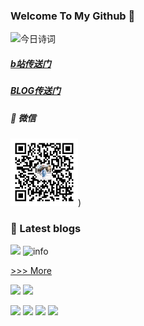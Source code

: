 ### Welcome To My Github 👋

![今日诗词](https://v2.jinrishici.com/one.svg)

##### [b站传送门](https://space.bilibili.com/477763670?spm_id_from=333.1007.0.0)         
##### [BLOG传送门](https://lsyhahaha.github.io/)
##### 🎨 微信
![](https://raw.githubusercontent.com/lsyhahaha/lsyhahaha/main/img/mmqrcode1644127195171.png))
### 🎨 Latest blogs

![](https://cn.bing.com/th?id=OHR.MexicoMonarchs_ROW1618920762_1920x1080.jpg&rf=LaDigue_1920x1080.jpg&pid=hp)
![info](https://github-readme-stats.vercel.app/api?username=lsyhahaha&show_icons=true&count_private=true&hide=prs&theme=default_repocard)

[>>> More](https://java8.ml/archives/)

[![](https://img.shields.io/badge/徽标学习-green.svg)](https://www.cnblogs.com/sddai/p/13779316.html)
[![](https://img.shields.io/badge/spark-red.svg)](https://spark.apache.org/)

[![](https://img.shields.io/badge/-Java-007396?style=flat-square&logo=java&logoColor=ffffff)](https://reactjs.org/)
[![](https://img.shields.io/badge/-C-inactive?style=flat-square&logo=C&logoColor=ffffff)](https://reactjs.org/)
[![](https://img.shields.io/badge/-Python-blue?style=flat-square&logo=Python&logoColor=ffffff)](https://www.python.org/)
[![](https://img.shields.io/badge/-Markdown-inactive?style=flat-square&logo=Markdown&logoColor=ffffff)](https://markdown-here.com)
